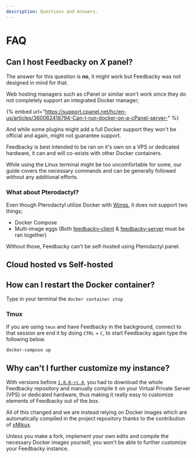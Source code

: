 ```yaml
---
description: Questions and Answers.
---
```


# FAQ

## Can I host Feedbacky on _X_ panel?

The answer for this question is **no**, it might work but Feedbacky was not designed in mind for that.&#x20;

Web hosting managers such as cPanel or similar won't work since they do not completely support an integrated Docker manager;

{% embed url="https://support.cpanel.net/hc/en-us/articles/360062418794-Can-I-run-docker-on-a-cPanel-server-" %}

And while some plugins might add a full Docker support they won't be official and again, might not guarantee support.

Feedbacky is best intended to be ran on it's own on a VPS or dedicated hardware, it can and will co-exists with other Docker containers.

While using the Linux terminal might be too uncomfortable for some, our guide covers the necessary commands and can be generally followed without any additional efforts.

### What about Pterodactyl?

Even though Pterodactyl utilize Docker with [Wings](https://pterodactyl.io/wings/1.0/installing.html), it does not support two things;

* Docker Compose
* Multi-image eggs (Both [feedbacky-client](https://hub.docker.com/r/plajer/feedbacky-client) & [feedbacky-server](https://hub.docker.com/r/plajer/feedbacky-server) must be ran together)

Without those, Feedbacky can't be self-hosted using Pterodactyl panel.

## Cloud hosted vs Self-hosted

## How can I restart the Docker container?

Type in your terminal the `docker container stop`

### Tmux

If you are using `tmux` and have Feedbacky in the background, connect to that session are end it by doing `CTRL` + `C`, to start Feedbacky again type the following below.

```
docker-compose up
```

## Why can't I further customize my instance?

With versions before [`1.0.0-rc.0`](changelogs/version-1.0.0-rc.0-released.md), you had to download the whole Feedbacky repository and manually compile it on your Virtual Private Server (VPS) or dedicated hardware, thus making it really easy to customize elements of Feedbacky out of the box.

All of this changed and we are instead relying on Docker images which are automatically compiled in the project repository thanks to the contribution of [xMikux](https://github.com/feedbacky-project/app/pull/59).&#x20;

Unless you make a fork, implement your own edits and compile the necessary Docker images yourself, you won't be able to further customize your Feedbacky instance.
